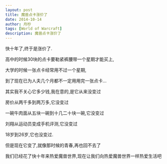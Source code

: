 ```yaml
---
layout: post
title: 魔兽点卡涨价了
date: 2014-10-14
author: 月杪
tags: [World of Warcraft]
description: 魔兽点卡涨价了
---
```


快十年了,终于是涨价了.

高中的时候30块的点卡要勒紧裤腰带一个星期才能买上,

大学的时候一张点卡经常用不过一个星期,

到了现在已为人夫几个月都不一定用用完一张点卡...

其实我不关心它多少钱,我在意的,是它从来没变过

房价从两千多到两万多,它没变过

一碗牛肉面从五块一碗到十几二十块一碗,它没变过

刘翔从运动员变成手机评测,它没变过

18岁到26岁,它也没变过.

但是现在它变了,就像那时候的青春,再也回不去了

我们已经花了快十年来热爱魔兽世界,现在让我们向热爱魔兽世界一样热爱生活吧